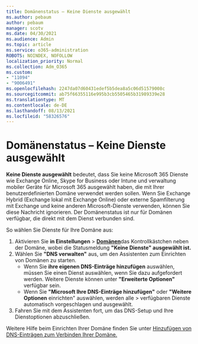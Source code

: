 ```yaml
---
title: Domänenstatus – Keine Dienste ausgewählt
ms.author: pebaum
author: pebaum
manager: scotv
ms.date: 04/30/2021
ms.audience: Admin
ms.topic: article
ms.service: o365-administration
ROBOTS: NOINDEX, NOFOLLOW
localization_priority: Normal
ms.collection: Adm_O365
ms.custom:
- "11094"
- "9006491"
ms.openlocfilehash: 2247da07d60431edef5b5dea8a5c06d51579008c
ms.sourcegitcommit: ab75f66355116e995b3cb5505465b31989339e28
ms.translationtype: MT
ms.contentlocale: de-DE
ms.lasthandoff: 08/13/2021
ms.locfileid: "58326576"
---
```

# <a name="domain-status---no-services-selected"></a>Domänenstatus – Keine Dienste ausgewählt

**Keine Dienste ausgewählt** bedeutet, dass Sie keine Microsoft 365 Dienste wie Exchange Online, Skype for Business oder Intune und verwaltung mobiler Geräte für Microsoft 365 ausgewählt haben, die mit Ihrer benutzerdefinierten Domäne verwendet werden sollen. Wenn Sie Exchange Hybrid (Exchange lokal mit Exchange Online) oder externe Spamfilterung mit Exchange und keine anderen Microsoft-Dienste verwenden, können Sie diese Nachricht ignorieren. Der Domänenstatus ist nur für Domänen verfügbar, die direkt mit dem Dienst verbunden sind.

So wählen Sie Dienste für Ihre Domäne aus:

1. Aktivieren Sie **in Einstellungen**  >  [**Domänen**](https://admin.microsoft.com/Adminportal/Home)das Kontrollkästchen neben der Domäne, wobei die Statusmeldung **"Keine Dienste" ausgewählt ist.**
1. Wählen Sie **"DNS verwalten"** aus, um den Assistenten zum Einrichten von Domänen zu starten.
    - Wenn Sie **ihre eigenen DNS-Einträge hinzufügen** auswählen, müssen Sie einen Dienst auswählen, wenn Sie dazu aufgefordert werden. Weitere Dienste können unter **"Erweiterte Optionen"** verfügbar sein.
    - Wenn Sie **"Microsoft Ihre DNS-Einträge hinzufügen"** oder **"Weitere Optionen** einrichten" auswählen, werden alle  >   verfügbaren Dienste automatisch vorgeschlagen und ausgewählt.
1. Fahren Sie mit dem Assistenten fort, um das DNS-Setup und Ihre Dienstoptionen abzuschließen.
 
Weitere Hilfe beim Einrichten Ihrer Domäne finden Sie unter [Hinzufügen von DNS-Einträgen zum Verbinden Ihrer Domäne.](https://docs.microsoft.com/microsoft-365/admin/get-help-with-domains/create-dns-records-at-any-dns-hosting-provider)


